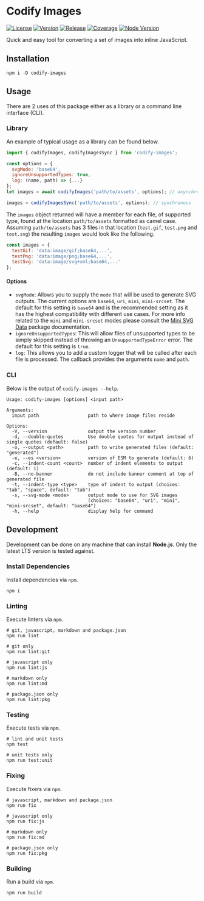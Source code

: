 # Codify Images

[![License][License Badge]](LICENSE)
[![Version][Version Badge]][Version Package]
[![Release][Release Badge]][Release Workflow]
[![Coverage][Coverage Badge]][Coverage Report]
[![Node Version][Node Version Badge]](package.json#L72)

Quick and easy tool for converting a set of images into inline JavaScript.

## Installation

```console
npm i -D codify-images
```

## Usage

There are 2 uses of this package either as a library or a command line interface
(CLI).

### Library

An example of typical usage as a library can be found below.

```js
import { codifyImages, codifyImagesSync } from 'codify-images';

const options = {
  svgMode: 'base64',
  ignoreUnsupportedTypes: true,
  log: (name, path) => {...}
};
let images = await codifyImages('path/to/assets', options); // asynchronous

images = codifyImagesSync('path/to/assets', options); // synchronous
```

The `images` object returned will have a member for each file, of supported
type, found at the location `path/to/assets` formatted as camel case. Assuming
`path/to/assets` has 3 files in that location (`test.gif`, `test.png` and
`test.svg`) the resulting `images` would look like the following.

```js
const images = {
  testGif: 'data:image/gif;base64,...',
  testPng: 'data:image/png;base64,...',
  testSvg: 'data:image/svg+xml;base64,...'
};
```

#### Options

* `svgMode`: Allows you to supply the `mode` that will be used to generate SVG
  outputs. The current options are `base64`, `uri`, `mini`, `mini-srcset`. The
  default for this setting is `base64` and is the recommended setting as it has
  the highest compatibility with different use cases. For more info related to
  the `mini` and `mini-srcset` modes please consult the [Mini SVG Data] package
  documentation.
* `ignoreUnsupportedTypes`: This will allow files of unsupported types to be
  simply skipped instead of throwing an `UnsupportedTypeError` error. The
  default for this setting is `true`.
* `log`: This allows you to add a custom logger that will be called after each
  file is processed. The callback provides the arguments `name` and `path`.

### CLI

Below is the output of `codify-images --help`.

```console
Usage: codify-images [options] <input path>

Arguments:
  input path                  path to where image files reside

Options:
  -V, --version               output the version number
  -d, --double-quotes         Use double quotes for output instead of single quotes (default: false)
  -o, --output <path>         path to write generated files (default: "generated")
  -e, --es <version>          version of ESM to generate (default: 6)
  -c, --indent-count <count>  number of indent elements to output (default: 1)
  -B, --no-banner             do not include banner comment at top of generated file
  -t, --indent-type <type>    type of indent to output (choices: "tab", "space", default: "tab")
  -s, --svg-mode <mode>       output mode to use for SVG images
                              (choices: "base64", "uri", "mini", "mini-srcset", default: "base64")
  -h, --help                  display help for command
```

## Development

Development can be done on any machine that can install **Node.js**. Only the
latest LTS version is tested against.

### Install Dependencies

Install dependencies via `npm`.

```console
npm i
```

### Linting

Execute linters via `npm`.

```console
# git, javascript, markdown and package.json
npm run lint

# git only
npm run lint:git

# javascript only
npm run lint:js

# markdown only
npm run lint:md

# package.json only
npm run lint:pkg
```

### Testing

Execute tests via `npm`.

```console
# lint and unit tests
npm test

# unit tests only
npm run test:unit
```

### Fixing

Execute fixers via `npm`.

```console
# javascript, markdown and package.json
npm run fix

# javascript only
npm run fix:js

# markdown only
npm run fix:md

# package.json only
npm run fix:pkg
```

### Building

Run a build via `npm`.

```console
npm run build
```

<!-- links -->
[License Badge]: https://img.shields.io/github/license/devpow112/codify-images?label=License
[Version Badge]: https://img.shields.io/npm/v/codify-images?label=Version
[Version Package]: https://www.npmjs.com/codify-images
[Node Version Badge]: https://img.shields.io/node/v/codify-images
[Release Badge]: https://github.com/devpow112/codify-images/actions/workflows/release.yml/badge.svg?branch=main
[Release Workflow]: https://github.com/devpow112/codify-images/actions/workflows/release.yml?query=branch%3Amain
[Coverage Badge]: https://img.shields.io/coveralls/github/devpow112/codify-images/main?label=Coverage
[Coverage Report]: https://coveralls.io/github/devpow112/codify-images?branch=main
[Mini SVG Data]: https://www.npmjs.com/package/mini-svg-data-uri
